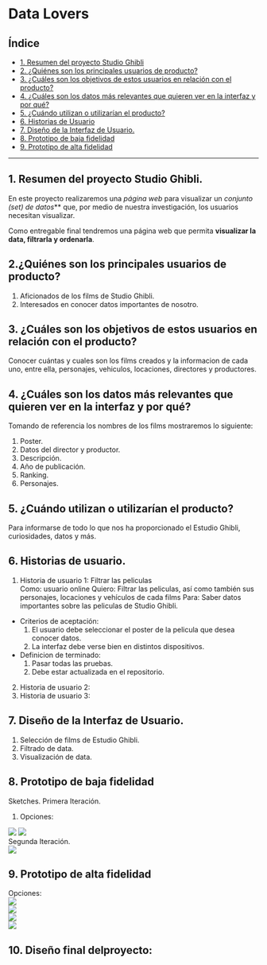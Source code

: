 # Data Lovers

## Índice

* [1. Resumen del proyecto Studio Ghibli](#2-resumen-del-proyecto-Studio-Ghibli)
* [2. ¿Quiénes son los principales usuarios de producto?](#2-quiénes-son-los-principales-usuarios-de-producto)
* [3. ¿Cuáles son los objetivos de estos usuarios en relación con el producto?](#3-cuáles-son-los-objetivos-de-estos-usuarios-en-relación-con-el-producto)
* [4. ¿Cuáles son los datos más relevantes que quieren ver en la interfaz y por qué?](#4-cuáles-son-los-datos-más-relevantes-que-quieren-ver-en-la-interfaz-y-por-qué)
* [5. ¿Cuándo utilizan o utilizarían el producto?](#5-cuándo-utilizan-o-utilizarían-el-producto)
* [6. Historias de Usuario](#6-historia-de-usuario)
* [7. Diseño de la Interfaz de Usuario.](#7-diseño-de-la-interfaz-de-usuario)
* [8. Prototipo de baja fidelidad](#8-prototipo-de-baja-fidelidad)
* [9. Prototipo de alta fidelidad](#9-prototipo-de-alta-fidelidad)


***

## 1. Resumen del proyecto Studio Ghibli.

En este proyecto realizaremos una _página web_ para visualizar un
_conjunto (set) de datos_** que, por medio de nuestra investigación, los usuarios necesitan visualizar.

Como entregable final tendremos una página web que permita **visualizar la data, filtrarla y ordenarla**.

## 2.¿Quiénes son los principales usuarios de producto?

1. Aficionados de los films de Studio Ghibli.
2. Interesados en conocer datos importantes de nosotro.
## 3. ¿Cuáles son los objetivos de estos usuarios en relación con el producto?

Conocer cuántas y cuales son los films creados y la informacion de cada uno, entre ella, personajes, vehiculos, locaciones, directores y productores.

## 4. ¿Cuáles son los datos más relevantes que quieren ver en la interfaz y por qué?

Tomando de referencia  los nombres de los films mostraremos lo siguiente:
1. Poster.
2. Datos del director y productor.
3. Descripción.
4. Año de publicación.
5. Ranking.
6. Personajes.

## 5. ¿Cuándo utilizan o utilizarían el producto?

Para informarse de todo lo que nos ha proporcionado el Estudio Ghibli, curiosidades, datos y más.

## 6. Historias de usuario.

 1. Historia de usuario 1: Filtrar las peliculas    
    Como: usuario online
    Quiero: Filtrar las peliculas, así como también sus personajes, locaciones y vehículos de cada films
    Para:  Saber datos importantes sobre las peliculas de Studio Ghibli.
* Criterios de aceptación:
  1. El usuario debe seleccionar  el poster de la pelicula que desea conocer datos.
  2. La interfaz debe verse bien en distintos dispositivos.
* Definicion de terminado:
  1. Pasar todas las pruebas.
  2. Debe estar actualizada en el repositorio.

 2. Historia de usuario 2:
 3. Historia de usuario 3: 


## 7. Diseño de la Interfaz de Usuario.

1. Selección de films de Estudio Ghibli.
2. Filtrado de data.
3. Visualización de data.

## 8. Prototipo de baja fidelidad

Sketches.
Primera Iteración.<br>
1. Opciones:<br>
<img class= "imgreadme" src="src/img/prototipe1v1.jpeg">
<img class= "imgreadme" src="src/img/prototipe2v1.jpeg"><br>
Segunda Iteración.<br>
<img class= "imgreadme" src="src/img/Prototipe3v2.jpeg"><br>

## 9. Prototipo de alta fidelidad
Opciones:<br>
<img src="src/img/amboslados prototypev2.png"><br>
<img class= "imgreadme" src="src/img/prototype 1version2.png"><br>
<img class= "imgreadme" src="src/img/prototype 2version2.png"><br>
<img class= "imgreadme" src="src/img/prototype3version2.png"><br>

## 10. Diseño final delproyecto: